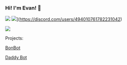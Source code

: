 ### Hi! I'm Evan! 👋

![](https://api.ghprofile.me/view?username=eltaylor1104)
![](https://img.shields.io/discord/494010761782231042.svg?label=&logo=discord&logoColor=ffffff&color=7389D8&labelColor=6A7EC2)](https://discord.com/users/494010761782231042)



![](https://github-readme-stats.vercel.app/api?username=eltaylor1104&show_icons=true&theme=radical&custom_title=Evan%27s%20GitHub%20Stats&count_private=true&hide=stars)



Projects:

[BonBot](https://dsc.gg/bonbot)


[Daddy Bot](https://dsc.gg/daddybot)
